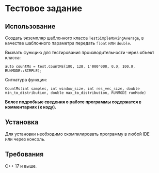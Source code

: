 # Тестовое задание

## Использование
Создать экземпляр шаблонного класса `TestSimpleMovingAverage`, в качестве шаблонного параметра передать `float` или `double`.

Вызвать функцию для тестирования производительности через объект класса:

`auto countMs = test.CountMs(100, 128, 1'000'000, 0.0, 100.0, RUNMODE::SIMPLE);`

Сигнатура функции:

`CountMs(int samples, int window_size, int res_vec_size, double min_to_distribution, double max_to_distribution, RUNMODE runMode)`

**Более подробные сведения о работе программы содержатся в комментариях (к коду).**

## Установка
Для установки необходимо скомпилировать программу в любой IDE или через консоль.

## Требования
C++ 17 и выше.
